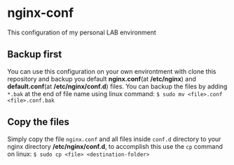 # nginx-conf
This configuration of my personal LAB environment
## Backup first
You can use this configuration on your own environtment with clone this repository and backup you default **nginx.conf**(at **/etc/nginx**) and **default.conf**(at **/etc/nginx/conf.d**) files.
You can backup the files by adding `*.bak` at the end of file name using linux command: `$ sudo mv <file>.conf <file>.conf.bak`
## Copy the files
Simply copy the file `nginx.conf` and all files inside `conf.d` directory to your nginx directory **/etc/nginx/conf.d**, to accomplish this use the `cp` command on linux: `$ sudo cp <file> <destination-folder>`
